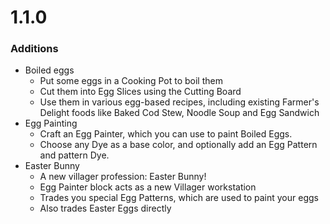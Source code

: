 # 1.1.0
### Additions
- Boiled eggs
  - Put some eggs in a Cooking Pot to boil them
  - Cut them into Egg Slices using the Cutting Board
  - Use them in various egg-based recipes, including existing Farmer's Delight foods like Baked Cod Stew, Noodle Soup and Egg Sandwich
- Egg Painting
  - Craft an Egg Painter, which you can use to paint Boiled Eggs.
  - Choose any Dye as a base color, and optionally add an Egg Pattern and pattern Dye.
- Easter Bunny
  - A new villager profession: Easter Bunny!
  - Egg Painter block acts as a new Villager workstation
  - Trades you special Egg Patterns, which are used to paint your eggs
  - Also trades Easter Eggs directly